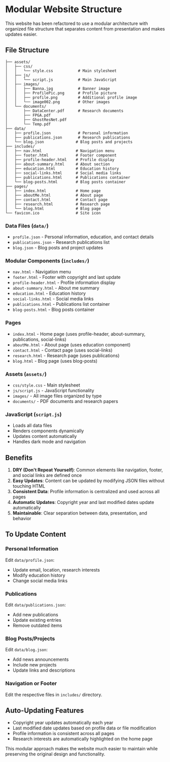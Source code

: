 # Modular Website Structure

This website has been refactored to use a modular architecture with organized file structure that separates content from presentation and makes updates easier.

## File Structure

```
├── assets/
│   ├── css/
│   │   └── style.css           # Main stylesheet
│   ├── js/
│   │   └── script.js           # Main JavaScript
│   ├── images/
│   │   ├── Banna.jpg           # Banner image
│   │   ├── ProfilePic.png      # Profile picture
│   │   ├── profile.png         # Additional profile image
│   │   └── image002.png        # Other images
│   └── documents/
│       ├── DataCenter.pdf      # Research documents
│       ├── FPGA.pdf           
│       ├── GhostResNet.pdf    
│       └── Temp.pdf           
├── data/
│   ├── profile.json            # Personal information
│   ├── publications.json       # Research publications
│   └── blog.json              # Blog posts and projects
├── includes/
│   ├── nav.html               # Navigation menu
│   ├── footer.html            # Footer component
│   ├── profile-header.html    # Profile display
│   ├── about-summary.html     # About section
│   ├── education.html         # Education history
│   ├── social-links.html      # Social media links
│   ├── publications.html      # Publications container
│   └── blog-posts.html        # Blog posts container
├── pages/
│   ├── index.html             # Home page
│   ├── aboutMe.html           # About page
│   ├── contact.html           # Contact page
│   ├── research.html          # Research page
│   └── blog.html              # Blog page
└── favicon.ico                # Site icon
```

### Data Files (`data/`)

- `profile.json` - Personal information, education, and contact details
- `publications.json` - Research publications list
- `blog.json` - Blog posts and project updates

### Modular Components (`includes/`)

- `nav.html` - Navigation menu
- `footer.html` - Footer with copyright and last update
- `profile-header.html` - Profile information display
- `about-summary.html` - About me summary
- `education.html` - Education history
- `social-links.html` - Social media links
- `publications.html` - Publications list container
- `blog-posts.html` - Blog posts container

### Pages

- `index.html` - Home page (uses profile-header, about-summary, publications, social-links)
- `aboutMe.html` - About page (uses education component)
- `contact.html` - Contact page (uses social-links)
- `research.html` - Research page (uses publications)
- `blog.html` - Blog page (uses blog-posts)

### Assets (`assets/`)

- `css/style.css` - Main stylesheet
- `js/script.js` - JavaScript functionality
- `images/` - All image files organized by type
- `documents/` - PDF documents and research papers

### JavaScript (`script.js`)
- Loads all data files
- Renders components dynamically
- Updates content automatically
- Handles dark mode and navigation

## Benefits

1. **DRY (Don't Repeat Yourself)**: Common elements like navigation, footer, and social links are defined once
2. **Easy Updates**: Content can be updated by modifying JSON files without touching HTML
3. **Consistent Data**: Profile information is centralized and used across all pages
4. **Automatic Updates**: Copyright year and last modified dates update automatically
5. **Maintainable**: Clear separation between data, presentation, and behavior

## To Update Content

### Personal Information
Edit `data/profile.json`:
- Update email, location, research interests
- Modify education history
- Change social media links

### Publications
Edit `data/publications.json`:
- Add new publications
- Update existing entries
- Remove outdated items

### Blog Posts/Projects
Edit `data/blog.json`:
- Add news announcements
- Include new projects
- Update links and descriptions

### Navigation or Footer
Edit the respective files in `includes/` directory.

## Auto-Updating Features

- Copyright year updates automatically each year
- Last modified date updates based on profile data or file modification
- Profile information is consistent across all pages
- Research interests are automatically highlighted on the home page

This modular approach makes the website much easier to maintain while preserving the original design and functionality.
